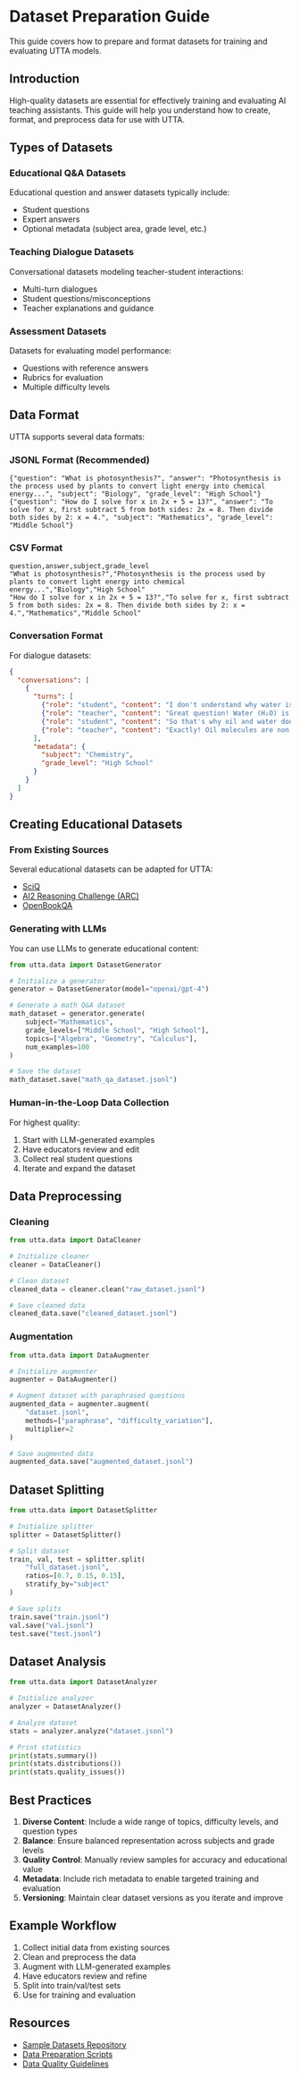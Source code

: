 # Dataset Preparation Guide

This guide covers how to prepare and format datasets for training and evaluating UTTA models.

## Introduction

High-quality datasets are essential for effectively training and evaluating AI teaching assistants. This guide will help you understand how to create, format, and preprocess data for use with UTTA.

## Types of Datasets

### Educational Q&A Datasets

Educational question and answer datasets typically include:
- Student questions
- Expert answers
- Optional metadata (subject area, grade level, etc.)

### Teaching Dialogue Datasets

Conversational datasets modeling teacher-student interactions:
- Multi-turn dialogues
- Student questions/misconceptions
- Teacher explanations and guidance

### Assessment Datasets

Datasets for evaluating model performance:
- Questions with reference answers
- Rubrics for evaluation
- Multiple difficulty levels

## Data Format

UTTA supports several data formats:

### JSONL Format (Recommended)

```jsonl
{"question": "What is photosynthesis?", "answer": "Photosynthesis is the process used by plants to convert light energy into chemical energy...", "subject": "Biology", "grade_level": "High School"}
{"question": "How do I solve for x in 2x + 5 = 13?", "answer": "To solve for x, first subtract 5 from both sides: 2x = 8. Then divide both sides by 2: x = 4.", "subject": "Mathematics", "grade_level": "Middle School"}
```

### CSV Format

```csv
question,answer,subject,grade_level
"What is photosynthesis?","Photosynthesis is the process used by plants to convert light energy into chemical energy...","Biology","High School"
"How do I solve for x in 2x + 5 = 13?","To solve for x, first subtract 5 from both sides: 2x = 8. Then divide both sides by 2: x = 4.","Mathematics","Middle School"
```

### Conversation Format

For dialogue datasets:

```json
{
  "conversations": [
    {
      "turns": [
        {"role": "student", "content": "I don't understand why water is a polar molecule."},
        {"role": "teacher", "content": "Great question! Water (H₂O) is polar because of the uneven distribution of electrons..."},
        {"role": "student", "content": "So that's why oil and water don't mix?"},
        {"role": "teacher", "content": "Exactly! Oil molecules are non-polar, meaning..."}
      ],
      "metadata": {
        "subject": "Chemistry",
        "grade_level": "High School"
      }
    }
  ]
}
```

## Creating Educational Datasets

### From Existing Sources

Several educational datasets can be adapted for UTTA:
- [SciQ](https://allenai.org/data/sciq)
- [AI2 Reasoning Challenge (ARC)](https://allenai.org/data/arc)
- [OpenBookQA](https://allenai.org/data/open-book-qa)

### Generating with LLMs

You can use LLMs to generate educational content:

```python
from utta.data import DatasetGenerator

# Initialize a generator
generator = DatasetGenerator(model="openai/gpt-4")

# Generate a math Q&A dataset
math_dataset = generator.generate(
    subject="Mathematics",
    grade_levels=["Middle School", "High School"],
    topics=["Algebra", "Geometry", "Calculus"],
    num_examples=100
)

# Save the dataset
math_dataset.save("math_qa_dataset.jsonl")
```

### Human-in-the-Loop Data Collection

For highest quality:
1. Start with LLM-generated examples
2. Have educators review and edit
3. Collect real student questions
4. Iterate and expand the dataset

## Data Preprocessing

### Cleaning

```python
from utta.data import DataCleaner

# Initialize cleaner
cleaner = DataCleaner()

# Clean dataset
cleaned_data = cleaner.clean("raw_dataset.jsonl")

# Save cleaned data
cleaned_data.save("cleaned_dataset.jsonl")
```

### Augmentation

```python
from utta.data import DataAugmenter

# Initialize augmenter
augmenter = DataAugmenter()

# Augment dataset with paraphrased questions
augmented_data = augmenter.augment(
    "dataset.jsonl",
    methods=["paraphrase", "difficulty_variation"],
    multiplier=2
)

# Save augmented data
augmented_data.save("augmented_dataset.jsonl")
```

## Dataset Splitting

```python
from utta.data import DatasetSplitter

# Initialize splitter
splitter = DatasetSplitter()

# Split dataset
train, val, test = splitter.split(
    "full_dataset.jsonl",
    ratios=[0.7, 0.15, 0.15],
    stratify_by="subject"
)

# Save splits
train.save("train.jsonl")
val.save("val.jsonl")
test.save("test.jsonl")
```

## Dataset Analysis

```python
from utta.data import DatasetAnalyzer

# Initialize analyzer
analyzer = DatasetAnalyzer()

# Analyze dataset
stats = analyzer.analyze("dataset.jsonl")

# Print statistics
print(stats.summary())
print(stats.distributions())
print(stats.quality_issues())
```

## Best Practices

1. **Diverse Content**: Include a wide range of topics, difficulty levels, and question types
2. **Balance**: Ensure balanced representation across subjects and grade levels
3. **Quality Control**: Manually review samples for accuracy and educational value
4. **Metadata**: Include rich metadata to enable targeted training and evaluation
5. **Versioning**: Maintain clear dataset versions as you iterate and improve

## Example Workflow

1. Collect initial data from existing sources
2. Clean and preprocess the data
3. Augment with LLM-generated examples
4. Have educators review and refine
5. Split into train/val/test sets
6. Use for training and evaluation

## Resources

- [Sample Datasets Repository](https://github.com/UVU-AI-Innovate/UTTA/tree/main/datasets)
- [Data Preparation Scripts](https://github.com/UVU-AI-Innovate/UTTA/tree/main/tools/data_preparation)
- [Data Quality Guidelines](https://github.com/UVU-AI-Innovate/UTTA/wiki/Data-Quality-Guidelines) 